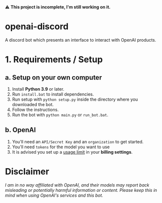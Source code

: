 ⚠️ **This project is incomplete, I'm still working on it.**
# openai-discord
A discord bot which presents an interface to interact with OpenAI products.

# 1. Requirements / Setup
## a. Setup on your own computer
1. Install **Python 3.9** or later.
2. Run `install.bat` to install dependencies.
3. Run setup with `python setup.py` inside the directory where you downloaded the bot.
4. Follow the instructions.
5. Run the bot with `python main.py` or `run_bot.bat`.

## b. OpenAI
1. You'll need an `API/Secret Key` and an `organization` to get started.
2. You'll need `tokens` for the model you want to use
3. It is advised you set up a [usage limit](https://beta.openai.com/account/billing/limits) in your **billing settings**.

# Disclaimer
*I am in no way affiliated with OpenAI, and their models may report back misleading or potentially harmful information or content. Please keep this in mind when using OpenAI's services and this bot.*
